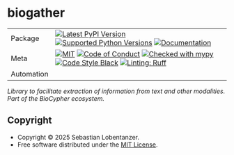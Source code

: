 # biogather

| |                                                                                                                                                                                                                                                                                                                                                                                                                                                                                                                                                                                                            |
|---|------------------------------------------------------------------------------------------------------------------------------------------------------------------------------------------------------------------------------------------------------------------------------------------------------------------------------------------------------------------------------------------------------------------------------------------------------------------------------------------------------------------------------------------------------------------------------------------------------------|
| Package | [![Latest PyPI Version](https://img.shields.io/pypi/v/biogather.svg)](https://pypi.org/project/biogather/) [![Supported Python Versions](https://img.shields.io/pypi/pyversions/biogather.svg)](https://pypi.org/project/biogather/) [![Documentation](https://readthedocs.org/projects/biogather/badge/?version=latest)](https://biogather.readthedocs.io/en/latest/?badge=latest)                                                                                                                                                                              |
| Meta | [![MIT](https://img.shields.io/pypi/l/biogather.svg)](LICENSE) [![Code of Conduct](https://img.shields.io/badge/Contributor%20Covenant-v2.0%20adopted-ff69b4.svg)](.github/CODE_OF_CONDUCT.md) [![Checked with mypy](https://www.mypy-lang.org/static/mypy_badge.svg)](https://mypy-lang.org/) [![Code Style Black](https://img.shields.io/badge/code%20style-black-000000.svg)](https://github.com/ambv/black) [![Linting: Ruff](https://img.shields.io/endpoint?url=https://raw.githubusercontent.com/charliermarsh/ruff/main/assets/badge/v2.json)](https://github.com/astral-sh/ruff) |
| Automation |                                                                                                                                                                                                                                                                                                                                                                                                                                       |

_Library to facilitate extraction of information from text and other modalities. Part of the BioCypher ecosystem._

## Copyright

- Copyright © 2025 Sebastian Lobentanzer.
- Free software distributed under the [MIT License](./LICENSE).
